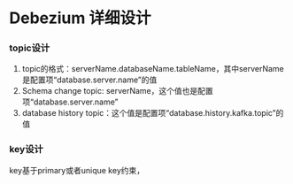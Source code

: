 
# Debezium 详细设计

###  topic设计

1. topic的格式：serverName.databaseName.tableName，其中serverName是配置项“database.server.name”的值
2. Schema change topic: serverName，这个值也是配置项“database.server.name”
3. database history topic：这个值是配置项“database.history.kafka.topic”的值

### key设计

key基于primary或者unique key约束，

